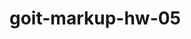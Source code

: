 # goit-markup-hw-05

<!-- git add .
git commit -m "Обновление файлов для 5.9 дз работы"
git push origin main
git status -->
